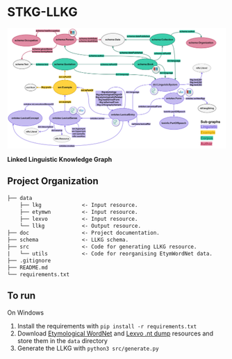 # STKG-LLKG

![Linked Linguistic Knowledge Graph](/doc/img/llkg-new-palette.svg "Linked Linguistic Knowledge Graph")  

**Linked Linguistic Knowledge Graph**

Project Organization
------------

    ├── data               
        ├── lkg             <- Input resource.
        ├── etymwn          <- Input resource.
        ├── lexvo           <- Input resource.
        └── llkg            <- Output resource.
    ├── doc                 <- Project documentation.  
    ├── schema              <- LLKG schema.
    ├── src                 <- Code for generating LLKG resource.
    |   └── utils           <- Code for reorganising EtymWordNet data.
    ├── .gitignore
    ├── README.md
    └── requirements.txt


To run
------------
On Windows
1. Install the requirements with `pip install -r requirements.txt`
2. Download [Etymological WordNet](http://etym.org/) and [Lexvo .nt dump](http://lexvo.org/linkeddata/resources.html) resources and store them in the `data` directory
3. Generate the LLKG with `python3 src/generate.py`